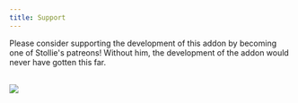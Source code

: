 ```yaml
---
title: Support
---
```


Please consider supporting the development of this addon by becoming one of Stollie's patreons! Without him, the development of the addon would never have gotten this far.	
<br><br/>

[![](https://upload.wikimedia.org/wikipedia/commons/thumb/8/82/Patreon_logo_with_wordmark.svg/512px-Patreon_logo_with_wordmark.svg.png)](https://www.patreon.com/Stollie)	